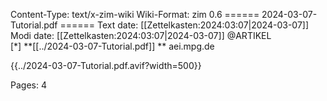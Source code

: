 Content-Type: text/x-zim-wiki
Wiki-Format: zim 0.6
====== 2024-03-07-Tutorial.pdf ======
Text date: [[Zettelkasten:2024:03:07|2024-03-07]] Modi date: [[Zettelkasten:2024:03:07|2024-03-07]]
@ARTIKEL  
[*] **[[../2024-03-07-Tutorial.pdf]] **
aei.mpg.de


{{../2024-03-07-Tutorial.pdf.avif?width=500}}

Pages:           4


